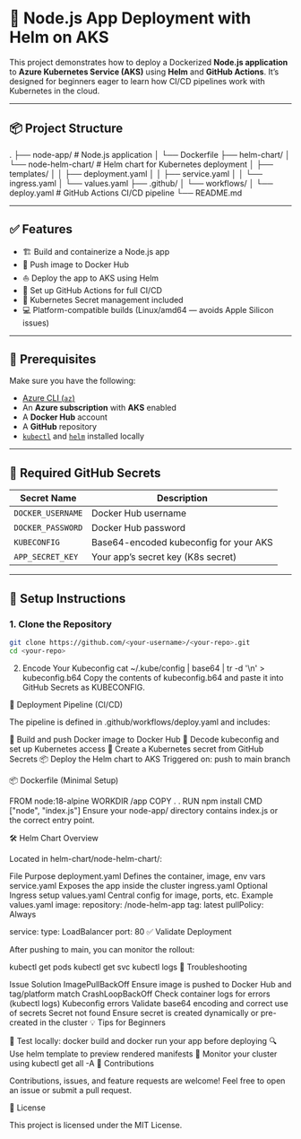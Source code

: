 # 🚀 Node.js App Deployment with Helm on AKS

This project demonstrates how to deploy a Dockerized **Node.js application** to **Azure Kubernetes Service (AKS)** using **Helm** and **GitHub Actions**. It’s designed for beginners eager to learn how CI/CD pipelines work with Kubernetes in the cloud.

---

## 📦 Project Structure

.
├── node-app/ # Node.js application
│ └── Dockerfile
├── helm-chart/
│ └── node-helm-chart/ # Helm chart for Kubernetes deployment
│ ├── templates/
│ │ ├── deployment.yaml
│ │ ├── service.yaml
│ │ └── ingress.yaml
│ └── values.yaml
├── .github/
│ └── workflows/
│ └── deploy.yaml # GitHub Actions CI/CD pipeline
└── README.md


---

## ✅ Features

- 🏗️ Build and containerize a Node.js app
- 🚀 Push image to Docker Hub
- ⛵ Deploy the app to AKS using Helm
- 🔁 Set up GitHub Actions for full CI/CD
- 🔐 Kubernetes Secret management included
- 💻 Platform-compatible builds (Linux/amd64 — avoids Apple Silicon issues)

---

## 🧠 Prerequisites

Make sure you have the following:

- [Azure CLI (`az`)](https://learn.microsoft.com/en-us/cli/azure/)
- An **Azure subscription** with **AKS** enabled
- A **Docker Hub** account
- A **GitHub** repository
- [`kubectl`](https://kubernetes.io/docs/tasks/tools/) and [`helm`](https://helm.sh/docs/intro/install/) installed locally

---

## 🔐 Required GitHub Secrets

| Secret Name       | Description                              |
|-------------------|------------------------------------------|
| `DOCKER_USERNAME` | Docker Hub username                      |
| `DOCKER_PASSWORD` | Docker Hub password                      |
| `KUBECONFIG`      | Base64-encoded kubeconfig for your AKS   |
| `APP_SECRET_KEY`  | Your app’s secret key (K8s secret)       |

---

## 🧰 Setup Instructions

### 1. Clone the Repository

```bash
git clone https://github.com/<your-username>/<your-repo>.git
cd <your-repo> 
```

2. Encode Your Kubeconfig
cat ~/.kube/config | base64 | tr -d '\n' > kubeconfig.b64
Copy the contents of kubeconfig.b64 and paste it into GitHub Secrets as KUBECONFIG.

🚀 Deployment Pipeline (CI/CD)

The pipeline is defined in .github/workflows/deploy.yaml and includes:

🔧 Build and push Docker image to Docker Hub
🔐 Decode kubeconfig and set up Kubernetes access
🔑 Create a Kubernetes secret from GitHub Secrets
📦 Deploy the Helm chart to AKS
Triggered on: push to main branch

📦 Dockerfile (Minimal Setup)

FROM node:18-alpine
WORKDIR /app
COPY . .
RUN npm install
CMD ["node", "index.js"]
Ensure your node-app/ directory contains index.js or the correct entry point.

🛠️ Helm Chart Overview

Located in helm-chart/node-helm-chart/:

File	Purpose
deployment.yaml	Defines the container, image, env vars
service.yaml	Exposes the app inside the cluster
ingress.yaml	Optional Ingress setup
values.yaml	Central config for image, ports, etc.
Example values.yaml
image:
  repository: <your-dockerhub-username>/node-helm-app
  tag: latest
  pullPolicy: Always

service:
  type: LoadBalancer
  port: 80
✅ Validate Deployment

After pushing to main, you can monitor the rollout:

kubectl get pods
kubectl get svc
kubectl logs <pod-name>
🧪 Troubleshooting

Issue	Solution
ImagePullBackOff	Ensure image is pushed to Docker Hub and tag/platform match
CrashLoopBackOff	Check container logs for errors (kubectl logs)
Kubeconfig errors	Validate base64 encoding and correct use of secrets
Secret not found	Ensure secret is created dynamically or pre-created in the cluster
💡 Tips for Beginners

🧪 Test locally: docker build and docker run your app before deploying
🔍 Use helm template to preview rendered manifests
🔄 Monitor your cluster using kubectl get all -A
🤝 Contributions

Contributions, issues, and feature requests are welcome!
Feel free to open an issue or submit a pull request.

📄 License

This project is licensed under the MIT License.
